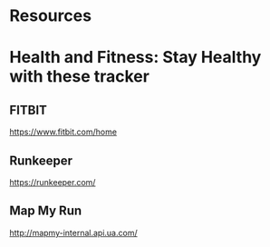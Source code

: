 # Resources

# Health and Fitness: Stay Healthy with these tracker

## FITBIT

https://www.fitbit.com/home

## Runkeeper

https://runkeeper.com/

## Map My Run

http://mapmy-internal.api.ua.com/
